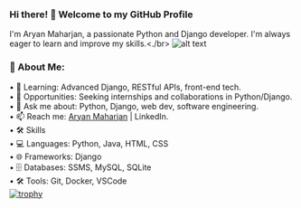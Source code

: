 ### Hi there! 👋 Welcome to my GitHub Profile

I'm Aryan Maharjan, a passionate Python and Django developer. I'm always eager to learn and improve my skills.<./br>
![alt text](https://github.com/[iceyyspicyy]/[iceyyspicyy]/blob/[master]/me.jpg)
### 🚀 About Me:

• 🌱 Learning: Advanced Django, RESTful APIs, front-end tech.  
• 💼 Opportunities: Seeking internships and collaborations in Python/Django.  
• 💬 Ask me about: Python, Django, web dev, software engineering.  
• 📫 Reach me: [Aryan Maharjan](https://www.linkedin.com/in/aryan-maharjan/) | LinkedIn.  
• 🛠️ Skills  
  • 💻 Languages: Python, Java, HTML, CSS  
  • 🌐 Frameworks: Django  
  • 🗄️ Databases: SSMS, MySQL, SQLite  
  • 🛠️ Tools: Git, Docker, VSCode  
[![trophy](https://github-profile-trophy.vercel.app/?username=iceyyspicyy)](https://github.com/ryo-ma/github-profile-trophy)
